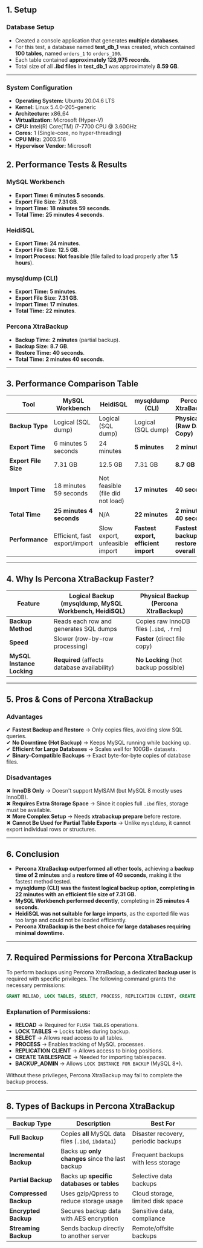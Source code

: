## **1. Setup**

### **Database Setup**

- Created a console application that generates **multiple databases**.
- For this test, a database named **test_db_1** was created, which contained **100 tables**, named `orders_1` to `orders_100`.
- Each table contained **approximately 128,975 records**.
- Total size of all **.ibd files** in **test_db_1** was approximately **8.59 GB**.

---

### **System Configuration**

- **Operating System:** Ubuntu 20.04.6 LTS
- **Kernel:** Linux 5.4.0-205-generic
- **Architecture:** x86_64
- **Virtualization:** Microsoft (Hyper-V)
- **CPU:** Intel(R) Core(TM) i7-7700 CPU @ 3.60GHz
- **Cores:** 1 (Single-core, no hyper-threading)
- **CPU MHz:** 2003.516
- **Hypervisor Vendor:** Microsoft

## **2. Performance Tests & Results**

### **MySQL Workbench**

- **Export Time:** **6 minutes 5 seconds**.
- **Export File Size:** **7.31 GB**.
- **Import Time:** **18 minutes 59 seconds**.
- **Total Time:** **25 minutes 4 seconds**.

### **HeidiSQL**

- **Export Time:** **24 minutes**.
- **Export File Size:** **12.5 GB**.
- **Import Process:** **Not feasible** (file failed to load properly after **1.5 hours**).

### **mysqldump (CLI)**

- **Export Time:** **5 minutes**.
- **Export File Size:** **7.31 GB**.
- **Import Time:** **17 minutes**.
- **Total Time:** **22 minutes**.

### **Percona XtraBackup**

- **Backup Time:** **2 minutes** (partial backup).
- **Backup Size:** **8.7 GB**.
- **Restore Time:** **40 seconds**.
- **Total Time:** **2 minutes 40 seconds**.

---

## **3. Performance Comparison Table**

| **Tool**             | **MySQL Workbench**           | **HeidiSQL**                     | **mysqldump (CLI)**                  | **Percona XtraBackup**               |
| -------------------- | ----------------------------- | -------------------------------- | ------------------------------------ | ------------------------------------ |
| **Backup Type**      | Logical (SQL dump)            | Logical (SQL dump)               | Logical (SQL dump)                   | **Physical (Raw Data Copy)**         |
| **Export Time**      | 6 minutes 5 seconds           | 24 minutes                       | **5 minutes**                        | **2 minutes**                        |
| **Export File Size** | 7.31 GB                       | 12.5 GB                          | 7.31 GB                              | **8.7 GB**                           |
| **Import Time**      | 18 minutes 59 seconds         | Not feasible (file did not load) | **17 minutes**                       | **40 seconds**                       |
| **Total Time**       | **25 minutes 4 seconds**      | N/A                              | **22 minutes**                       | **2 minutes 40 seconds**             |
| **Performance**      | Efficient, fast export/import | Slow export, unfeasible import   | **Fastest export, efficient import** | **Fastest backup & restore overall** |

---

## **4. Why Is Percona XtraBackup Faster?**

| **Feature**                | **Logical Backup (mysqldump, MySQL Workbench, HeidiSQL)** | **Physical Backup (Percona XtraBackup)** |
| -------------------------- | --------------------------------------------------------- | ---------------------------------------- |
| **Backup Method**          | Reads each row and generates SQL dumps                    | Copies raw InnoDB files (`.ibd`, `.frm`) |
| **Speed**                  | Slower (row-by-row processing)                            | **Faster** (direct file copy)            |
| **MySQL Instance Locking** | **Required** (affects database availability)              | **No Locking** (hot backup possible)     |

---

## **5. Pros & Cons of Percona XtraBackup**

### **Advantages**

✔ **Fastest Backup and Restore** → Only copies files, avoiding slow SQL queries.  
✔ **No Downtime (Hot Backup)** → Keeps MySQL running while backing up.  
✔ **Efficient for Large Databases** → Scales well for 100GB+ datasets.  
✔ **Binary-Compatible Backups** → Exact byte-for-byte copies of database files.

### **Disadvantages**

✖ **InnoDB Only** → Doesn't support MyISAM (but MySQL 8 mostly uses InnoDB).  
✖ **Requires Extra Storage Space** → Since it copies full `.ibd` files, storage must be available.  
✖ **More Complex Setup** → Needs **xtrabackup prepare** before restore.  
✖ **Cannot Be Used for Partial Table Exports** → Unlike `mysqldump`, it cannot export individual rows or structures.

---

## **6. Conclusion**

- **Percona XtraBackup outperformed all other tools**, achieving a **backup time of 2 minutes** and a **restore time of 40 seconds**, making it the fastest method tested.
- **mysqldump (CLI) was the fastest logical backup option, completing in 22 minutes with an efficient file size of 7.31 GB.**
- **MySQL Workbench performed decently**, completing in **25 minutes 4 seconds**.
- **HeidiSQL was not suitable for large imports**, as the exported file was too large and could not be loaded efficiently.
- **Percona XtraBackup is the best choice for large databases requiring minimal downtime.**

---

## **7. Required Permissions for Percona XtraBackup**

To perform backups using Percona XtraBackup, a dedicated **backup user** is required with specific privileges. The following command grants the necessary permissions:

```sql
GRANT RELOAD, LOCK TABLES, SELECT, PROCESS, REPLICATION CLIENT, CREATE TABLESPACE, BACKUP_ADMIN ON *.* TO 'backup_user'@'localhost';
```

### **Explanation of Permissions:**

- **RELOAD** → Required for `FLUSH TABLES` operations.
- **LOCK TABLES** → Locks tables during backup.
- **SELECT** → Allows read access to all tables.
- **PROCESS** → Enables tracking of MySQL processes.
- **REPLICATION CLIENT** → Allows access to binlog positions.
- **CREATE TABLESPACE** → Needed for importing tablespaces.
- **BACKUP_ADMIN** → Allows `LOCK INSTANCE FOR BACKUP` (MySQL 8+).

Without these privileges, Percona XtraBackup may fail to complete the backup process.

---

## **8. Types of Backups in Percona XtraBackup**

| **Backup Type**        | **Description**                                     | **Best For**                        |
| ---------------------- | --------------------------------------------------- | ----------------------------------- |
| **Full Backup**        | Copies **all** MySQL data files (`.ibd`, `ibdata1`) | Disaster recovery, periodic backups |
| **Incremental Backup** | Backs up **only changes** since the last backup     | Frequent backups with less storage  |
| **Partial Backup**     | Backs up **specific databases or tables**           | Selective data backups              |
| **Compressed Backup**  | Uses gzip/Qpress to reduce storage usage            | Cloud storage, limited disk space   |
| **Encrypted Backup**   | Secures backup data with AES encryption             | Sensitive data, compliance          |
| **Streaming Backup**   | Sends backup directly to another server             | Remote/offsite backups              |
